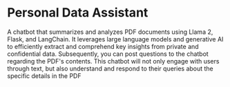 # Personal Data Assistant 
A chatbot that summarizes and analyzes PDF documents using Llama 2, Flask, and LangChain. It leverages large language models and generative AI to efficiently extract and comprehend key insights from private and confidential data. Subsequently, you can post questions to the chatbot regarding the PDF's contents. This chatbot will not only engage with users through text, but also understand and respond to their queries about the specific details in the PDF
